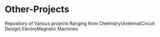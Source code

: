 # Other-Projects


Repository of Various projects Ranging from Chemistry\Antenna\Circuit Design\ ElectroMagnetic Machines
